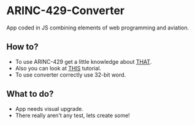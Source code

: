 # ARINC-429-Converter

App coded in JS combining elements of web programming and aviation.

## How to?
* To use ARINC-429 get a little knowledge about [THAT](https://en.wikipedia.org/wiki/ARINC_429).
* Also you can look at [THIS](http://aviftech.com/files/2213/6387/8354/ARINC429_Tutorial.pdf) tutorial.
* To use converter correctly use 32-bit word.

## What to do?
* App needs visual upgrade.
* There really aren't any test, lets create some!
